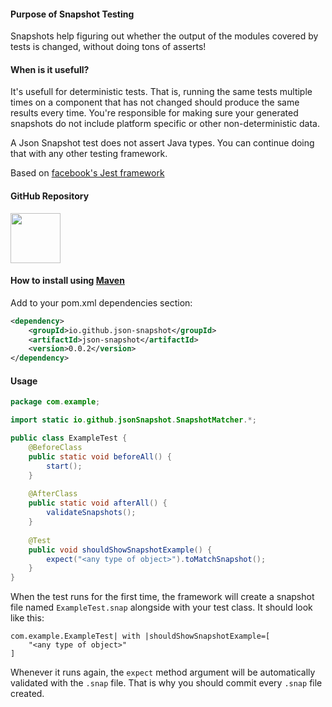 #### Purpose of Snapshot Testing
Snapshots help figuring out whether the output of the modules covered by tests is changed, without doing tons of asserts!

#### When is it usefull?

It's usefull for deterministic tests. That is, running the same tests multiple times on a component that has not changed 
should produce the same results every time. You're responsible for making sure your generated snapshots do not include 
platform specific or other non-deterministic data. 

A Json Snapshot test does not assert Java types. You can continue doing that with any other testing framework.


Based on [facebook's Jest framework](https://facebook.github.io/jest/docs/en/snapshot-testing.html)

#### GitHub Repository
<a href="https://github.com/json-snapshot/json-snapshot.github.io"><img src="https://assets-cdn.github.com/images/modules/logos_page/GitHub-Mark.png" width="80"></a>




#### How to install using [Maven](https://mvnrepository.com/artifact/io.github.json-snapshot/json-snapshot/0.0.1)



Add to your pom.xml dependencies section:

```xml
<dependency>
    <groupId>io.github.json-snapshot</groupId>
    <artifactId>json-snapshot</artifactId>
    <version>0.0.2</version>
</dependency>
```


#### Usage

```java
package com.example;

import static io.github.jsonSnapshot.SnapshotMatcher.*;

public class ExampleTest {
    @BeforeClass
    public static void beforeAll() {
        start();
    }
    
    @AfterClass
    public static void afterAll() {
        validateSnapshots();
    }
    
    @Test
    public void shouldShowSnapshotExample() {
        expect("<any type of object>").toMatchSnapshot();
    }
}
```

When the test runs for the first time, the framework will create a snapshot file named `ExampleTest.snap` alongside with your test class. It should look like this:
```text
com.example.ExampleTest| with |shouldShowSnapshotExample=[
    "<any type of object>"
]
```

Whenever it runs again, the `expect` method argument will be automatically validated with the `.snap` file. That is why you should commit every `.snap` file created.



